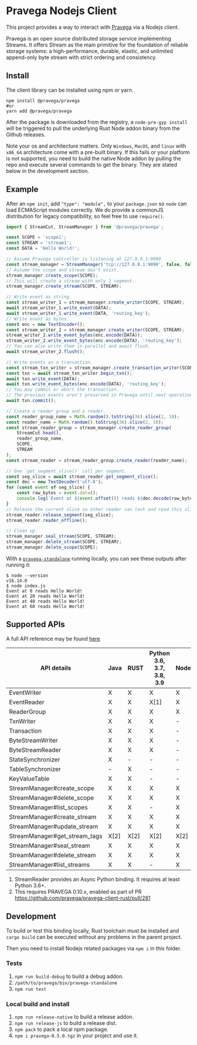 # Pravega Nodejs Client

This project provides a way to interact with [Pravega](https://cncf.pravega.io) via a Nodejs client.

Pravega is an open source distributed storage service implementing Streams. It offers Stream as the main primitive for the foundation of reliable storage systems: a high-performance, durable, elastic, and unlimited append-only byte stream with strict ordering and consistency.

## Install

The client library can be installed using npm or yarn.

```shell
npm install @pravega/pravega
#or
yarn add @pravega/pravega
```

After the package is downloaded from the registry, a `node-pre-gyp install` will be triggered to pull the underlying Rust Node addon binary from the Github releases.

Note your os and architecture matters. Only `Windows`, `MacOS`, and `linux` with `x86_64` architecture come with a pre-built binary. If this fails or your platform is not supported, you need to build the native Node addon by pulling the repo and execute several commands to get the binary. They are stated below in the development section.

## Example

After an `npm init`, add `"type": "module",` to your `package.json` so `node` can load ECMAScript modules correctly. We do provide a commonJS distribution for legacy compatibility, so feel free to use `require()`.

```javascript
import { StreamCut, StreamManager } from '@pravega/pravega';

const SCOPE = 'scope1';
const STREAM = 'stream1';
const DATA = 'Hello World!';

// Assume Pravega controller is listening at 127.0.0.1:9090
const stream_manager = StreamManager('tcp://127.0.0.1:9090', false, false, true);
// Assume the scope and stream don't exist.
stream_manager.create_scope(SCOPE);
// This will create a stream with only 1 segment.
stream_manager.create_stream(SCOPE, STREAM);

// Write event as string.
const stream_writer_1 = stream_manager.create_writer(SCOPE, STREAM);
await stream_writer_1.write_event(DATA);
await stream_writer_1.write_event(DATA, 'routing_key');
// Write event as bytes.
const enc = new TextEncoder();
const stream_writer_2 = stream_manager.create_writer(SCOPE, STREAM);
stream_writer_2.write_event_bytes(enc.encode(DATA));
stream_writer_2.write_event_bytes(enc.encode(DATA), 'routing_key');
// You can also write them in parallel and await flush.
await stream_writer_2.flush();

// Write events as a transaction.
const stream_txn_writer = stream_manager.create_transaction_writer(SCOPE, STREAM, BigInt(1));
const txn = await stream_txn_writer.begin_txn();
await txn.write_event(DATA);
await txn.write_event_bytes(enc.encode(DATA), 'routing_key');
// You may commit or abort the transaction.
// The previous events aren't preserved in Pravega until next operation.
await txn.commit();

// Create a reader group and a reader.
const reader_group_name = Math.random().toString(36).slice(2, 10);
const reader_name = Math.random().toString(36).slice(2, 10);
const stream_reader_group = stream_manager.create_reader_group(
    StreamCut.head(),
    reader_group_name,
    SCOPE,
    STREAM
);
const stream_reader = stream_reader_group.create_reader(reader_name);

// One `get_segment_slice()` call per segment.
const seg_slice = await stream_reader.get_segment_slice();
const dec = new TextDecoder('utf-8');
for (const event of seg_slice) {
    const raw_bytes = event.data();
    console.log(`Event at ${event.offset()} reads ${dec.decode(raw_bytes)}`);
}
// Release the current slice so other reader can lock and read this slice.
stream_reader.release_segment(seg_slice);
stream_reader.reader_offline();

// Clean up.
stream_manager.seal_stream(SCOPE, STREAM);
stream_manager.delete_stream(SCOPE, STREAM);
stream_manager.delete_scope(SCOPE);
```

With a [`pravega-standalone`](https://cncf.pravega.io/docs/latest/deployment/run-local/) running locally, you can see these outputs after running it:

```shell
$ node --version
v16.14.0
$ node index.js
Event at 0 reads Hello World!
Event at 20 reads Hello World!
Event at 40 reads Hello World!
Event at 60 reads Hello World!
```

## Supported APIs

A full API reference may be found [here](https://pravega.github.io/pravega-client-rust/nodejs/index.html)

| API details                   | Java | RUST | Python 3.6, 3.7, 3.8, 3.9 | NodeJs |
|-------------------------------|------|------|---------------------------|--------|
| EventWriter                   | X    | X    | X                         | X      |
| EventReader                   | X    | X    | X[1]                      | X      |
| ReaderGroup                   | X    | X    | X                         | X      |
| TxnWriter                     | X    | X    | X                         | -      |
| Transaction                   | X    | X    | X                         | -      |
| ByteStreamWriter              | X    | X    | X                         | -      |
| ByteStreamReader              | X    | X    | X                         | -      |
| StateSynchronizer             | X    | -    | -                         | -      |
| TableSynchronizer             | -    | X    | -                         | -      |
| KeyValueTable                 | X    | X    | -                         | -      |
| StreamManager#create_scope    | X    | X    | X                         | X      |
| StreamManager#delete_scope    | X    | X    | X                         | X      |
| StreamManager#list_scopes     | X    | X    | -                         | X      |
| StreamManager#create_stream   | X    | X    | X                         | X      |
| StreamManager#update_stream   | X    | X    | X                         | X      |
| StreamManager#get_stream_tags | X[2] | X[2] | X[2]                      | X[2]   |
| StreamManager#seal_stream     | X    | X    | X                         | X      |
| StreamManager#delete_stream   | X    | X    | X                         | X      |
| StreamManager#list_streams    | X    | X    | -                         | X      |

1. StreamReader provides an Async Python binding. It requires at least Python 3.6+.
2. This requires PRAVEGA 0.10.x, enabled as part of PR https://github.com/pravega/pravega-client-rust/pull/281

## Development

To build or test this binding locally, Rust toolchain must be installed and `cargo build` can be executed without any problems in the parent project.

Then you need to install Nodejs related packages via `npm i` in this folder.

### Tests

1. `npm run build-debug` to build a debug addon.
2. `/path/to/pravega/bin/pravega-standalone`
3. `npm run test`

### Local build and install

1. `npm run release-native` to build a release addon.
2. `npm run release-js` to build a release dist.
3. `npm pack` to pack a local npm package.
4. `npm i pravega-0.5.0.tgz` in your project and use it.
